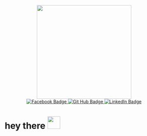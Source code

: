 

<!--
**AngeloKratos12/AngeloKratos12** is a ✨ _special_ ✨ repository because its `README.md` (this file) appears on your GitHub profile.

Here are some ideas to get you started:

- 🔭 I’m currently working on ...
- 🌱 I’m currently learning ...
- 👯 I’m looking to collaborate on ...
- 🤔 I’m looking for help with ...
- 💬 Ask me about ...
- 📫 How to reach me: ...![277799756_110796998259419_2442010563624690295_n](https://user-images.githubusercontent.com/110173563/189956827-cce9c625-c6bc-4390-ba09-943a3a9daefe.jpeg)

- 😄 Pronouns: ...
- ⚡ Fun fact: ...
-->
<div id="header" align="center">
  <img src="https://media2.giphy.com/media/KJmbSTSyIzetubNgJ5/giphy.gif?cid=ecf05e472ulofkof45b1yky56w945bdusou3cm1ep868hgs9&rid=giphy.gif&ct=s" width="300"/>
</div>

<div id="badges" align="center">
  <a href="https://www.facebook.com/angelo.kratos.1L">
    <img src="https://img.shields.io/badge/Facebook-blue?style=for-the-badge&logo=facebook&logoColor=white" alt="Facebook Badge"/>
  </a>
  
  <a href="https://github.com/AngeloKratos12/">
    <img src="https://img.shields.io/badge/GitHub-black?style=for-the-badge&logo=github&logoColor=white" alt="Git Hub Badge"/>
  </a>
  
  <a href="https://www.linkedin.com/in/miharimanana-angelo-b75840246/">
    <img src="https://img.shields.io/badge/LinkedIn-blue?style=for-the-badge&logo=linkedin&logoColor=white" alt="LinkedIn Badge"/>
  </a>
  
</div>

<h1>
  hey there
  <img src="https://media2.giphy.com/media/DCBuTtOtzhrGK5sdNv/giphy.gif?cid=ecf05e47116c4b731536f6d70239c14ddbbb028d3cbba3dc&rid=giphy.gif&ct=ts" width="40px"/>
</h1>
